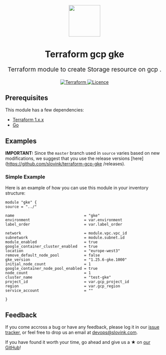 

<p align="center"> <img src="https://user-images.githubusercontent.com/50652676/62349836-882fef80-b51e-11e9-99e3-7b974309c7e3.png" width="100" height="100"></p>


<h1 align="center">
    Terraform gcp  gke 
</h1>

<p align="center" style="font-size: 1.2rem;"> 
    Terraform module to create Storage resource on gcp .
     </p>

<p align="center">

<a href="https://www.terraform.io">
  <img src="https://img.shields.io/badge/Terraform-v1.1.7-green" alt="Terraform">
</a>
<a href="LICENSE.md">
  <img src="https://img.shields.io/badge/License-APACHE-blue.svg" alt="Licence">
</a>






## Prerequisites

This module has a few dependencies:

- [Terraform 1.x.x](https://learn.hashicorp.com/terraform/getting-started/install.html)
- [Go](https://golang.org/doc/install)







## Examples


**IMPORTANT:** Since the `master` branch used in `source` varies based on new modifications, we suggest that you use the release versions [here](https://github.com/slovink/terraform-gcp-gke /releases).


### Simple Example
Here is an example of how you can use this module in your inventory structure:
  ```hcl
module "gke" {
  source = "../"

  name                               = "gke"
  environment                        = var.environment
  label_order                        = var.label_order

  network                            = module.vpc.vpc_id
  subnetwork                         = module.subnet.id
  module_enabled                     = true
  google_container_cluster_enabled   = true
  location                           = "europe-west3"
  remove_default_node_pool           = false
  gke_version                        = "1.25.6-gke.1000"
  initial_node_count                 = 1
  google_container_node_pool_enabled = true
  node_count                         = 1
  cluster_name                       = "test-gke"
  project_id                         = var.gcp_project_id
  region                             = var.gcp_region
  service_account                    = ""

}
  ```



## Feedback
If you come accross a bug or have any feedback, please log it in our [issue tracker](https://github.com/slovink/terraform-gcp-/issues), or feel free to drop us an email at [devops@slovink.com](mailto:devops@slovink.com).

If you have found it worth your time, go ahead and give us a ★ on [our GitHub](https://github.com/slovink/terraform-gcp-gke )!


